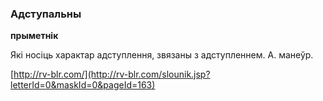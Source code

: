 ### Адступальны
**прыметнік**

Які носіць характар адступлення, звязаны з адступленнем. А. манеўр.

<a rel="author">[http://rv-blr.com/](http://rv-blr.com/slounik.jsp?letterId=0&maskId=0&pageId=163)</a>
